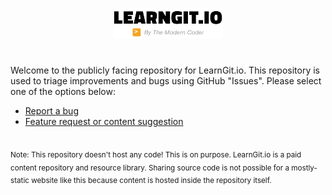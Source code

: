 <p align="center">
  <picture>
    <source media="(prefers-color-scheme: dark)" srcset="images/logo_light.png">
    <source media="(prefers-color-scheme: light)" srcset="images/logo_dark.png">
    <img width="175px" alt="Shows a mostly text logo for LearnGit.io in bold white text that reads: LearnGit.io by The Modern Coder" src="images/logo_dark.png">
  </picture>
<p>

#

Welcome to the publicly facing repository for LearnGit.io. This repository is used to triage improvements and bugs using GitHub "Issues". Please select one of the options below:

* [Report a bug](https://github.com/JackLot/LearnGit.io/issues/new?assignees=&labels=bug&template=bug_report.md&title=%5BBUG%5D+)
* [Feature request or content suggestion](https://github.com/JackLot/LearnGit.io/issues/new?assignees=&labels=feature+request+%2F+content+suggestion&template=feature-request-or-content-suggestion.md&title=)

<br />
<sub>Note: This repository doesn't host any code! This is on purpose. LearnGit.io is a paid content repository and resource library. Sharing source code is not possible for a mostly-static website like this because content is hosted inside the repository itself.</sub>